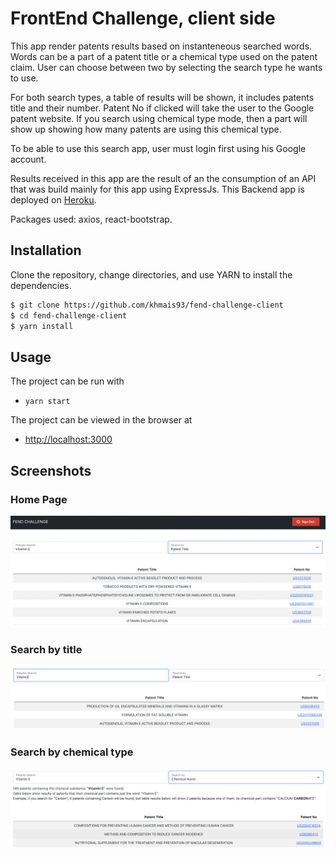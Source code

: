 # FrontEnd Challenge, client side

This app render patents results based on instanteneous searched words. Words can be a part of a patent title or a chemical type used on the patent claim. User can choose between two by selecting the search type he wants to use.

For both search types, a table of results will be shown, it includes patents title and their number. Patent No if clicked will take the user to the Google patent website.
If you search using chemical type mode, then a part will show up showing how many patents are using this chemical type.

To be able to use this search app, user must login first using his Google account.

Results received in this app are the result of an the consumption of an API that was build mainly for this app using ExpressJs. This Backend app is deployed on [Heroku](https://fend-challenge.herokuapp.com/api/v1/patents).

Packages used: axios, react-bootstrap.

## Installation

Clone the repository, change directories, and use YARN to install the dependencies.

```bash
$ git clone https://github.com/khmais93/fend-challenge-client
$ cd fend-challenge-client
$ yarn install
```

## Usage

The project can be run with

- `yarn start`

The project can be viewed in the browser at

- [http://localhost:3000](http://localhost:3000)

## Screenshots

### Home Page

!['Home page'](./docs/images/homePage.png)

### Search by title

!['Patent title'](./docs/images/patentTitle.png)

### Search by chemical type

!['Chemcial type'](./docs/images/chemicalType.png)
